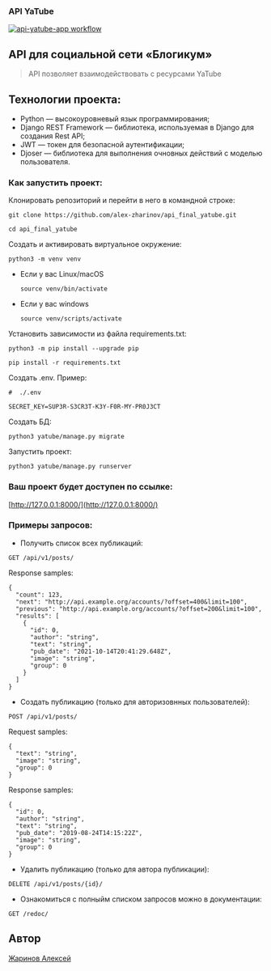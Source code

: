 ### API YaTube

[![api-yatube-app workflow](https://github.com/alex-zharinov/api_final_yatube/actions/workflows/main.yml/badge.svg)](https://github.com/alex-zharinov/api_final_yatube/actions/workflows/main.yml)

## API для социальной сети «Блогикум»
> API позволяет взаимодействовать с ресурсами YaTube

## Технологии проекта:
- Python — высокоуровневый язык программирования;
- Django REST Framework — библиотека, используемая в Django для создания Rest API;
- JWT — токен для безопасной аyтентификации;
- Djoser — библиотека для выполнения очновных действий с моделью пользователя.

### Как запустить проект:
Клонировать репозиторий и перейти в него в командной строке:
```
git clone https://github.com/alex-zharinov/api_final_yatube.git
```
```
cd api_final_yatube
```
Cоздать и активировать виртуальное окружение:
```
python3 -m venv venv
```
* Если у вас Linux/macOS
    ```
    source venv/bin/activate
    ```
* Если у вас windows
    ```
    source venv/scripts/activate
    ```
Установить зависимости из файла requirements.txt:
```
python3 -m pip install --upgrade pip
```
```
pip install -r requirements.txt
```
Создать .env. Пример:
```
#  ./.env

SECRET_KEY=SUP3R-S3CR3T-K3Y-F0R-MY-PR0J3CT
```
Создать БД:
```
python3 yatube/manage.py migrate
```
Запустить проект:
```
python3 yatube/manage.py runserver
```

### Ваш проект будет доступен по ссылке:
[http://127.0.0.1:8000/](http://127.0.0.1:8000/)

### Примеры запросов:
- Получить список всех публикаций:
```
GET /api/v1/posts/
```
Response samples:
```
{
  "count": 123,
  "next": "http://api.example.org/accounts/?offset=400&limit=100",
  "previous": "http://api.example.org/accounts/?offset=200&limit=100",
  "results": [
    {
      "id": 0,
      "author": "string",
      "text": "string",
      "pub_date": "2021-10-14T20:41:29.648Z",
      "image": "string",
      "group": 0
    }
  ]
}
```
- Создать публикацию (только для авторизовнных пользователей):
```
POST /api/v1/posts/
```
Request samples:
```
{
  "text": "string",
  "image": "string",
  "group": 0
}
```
Response samples:
```
{
  "id": 0,
  "author": "string",
  "text": "string",
  "pub_date": "2019-08-24T14:15:22Z",
  "image": "string",
  "group": 0
}
```
- Удалить публикацию (только для автора публикации):
```
DELETE /api/v1/posts/{id}/
```
- Ознакомиться с полныйм списком запросов можно в документации:
```
GET /redoc/
```

## Автор
[Жаринов Алексей](https://github.com/alex-zharinov)
